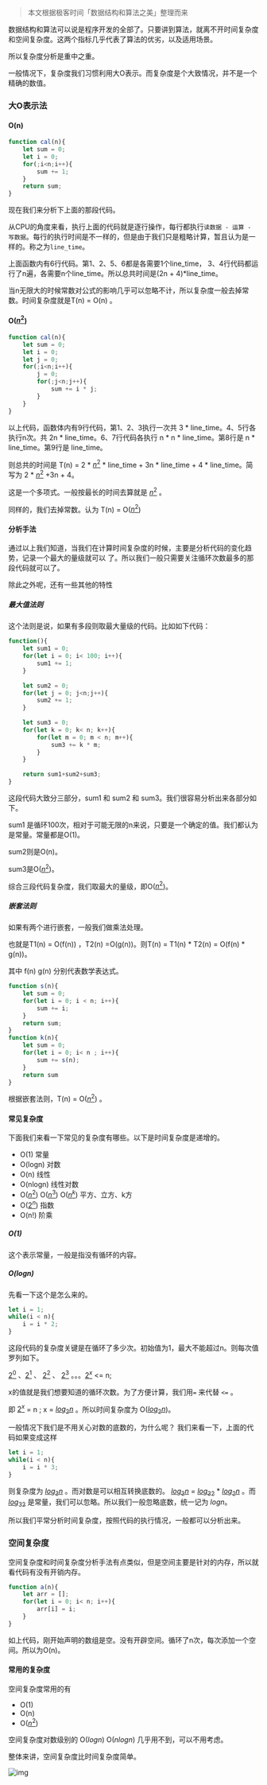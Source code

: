 
> 本文根据极客时间「数据结构和算法之美」整理而来

数据结构和算法可以说是程序开发的全部了。只要讲到算法，就离不开时间复杂度和空间复杂度。这两个指标几乎代表了算法的优劣，以及适用场景。

所以复杂度分析是重中之重。

一般情况下，复杂度我们习惯利用大O表示。而复杂度是个大致情况，并不是一个精确的数值。

### 大O表示法

#### O(n)

```javascript
function cal(n){
	let sum = 0;
    let i = 0;
    for(;i<n;i++){
        sum += 1;
    }
    return sum;
}
```



现在我们来分析下上面的那段代码。

从CPU的角度来看，执行上面的代码就是逐行操作，每行都执行`读数据 - 运算 - 写数据`。每行的执行时间是不一样的，但是由于我们只是粗略计算，暂且认为是一样的。称之为`line_time`。



上面函数内有6行代码。第1、2、5、6都是各需要1个line_time， 3、4行代码都运行了n遍，各需要n个line_time。所以总共时间是(2n + 4)*line_time。

当n无限大的时候常数对公式的影响几乎可以忽略不计，所以复杂度一般去掉常数。时间复杂度就是T(n) = O(n) 。



#### O([$n^2$](http://latex.codecogs.com/gif.latex?n%5E%7B2%7D)) 

```javascript
function cal(n){
    let sum = 0;
    let i = 0;
    let j = 0;
    for(;i<n;i++){
        j = 0;
        for(;j<n;j++){
            sum += i * j;
        }
    }
}
```

以上代码，函数体内有9行代码，第1、2、3执行一次共 3 * line_time。4、5行各执行n次。共 2n * line_time。6、7行代码各执行 n * n * line_time。第8行是 n * line_time。第9行是 line_time。

则总共的时间是 T(n) = 2 * [$n^2$](http://latex.codecogs.com/gif.latex?n%5E%7B2%7D) * line_time + 3n * line_time + 4 * line_time。简写为 2 * [$n^2$](http://latex.codecogs.com/gif.latex?n%5E%7B2%7D) +3n + 4。

这是一个多项式。一般按最长的时间去算就是 [$n^2$](http://latex.codecogs.com/gif.latex?n%5E%7B2%7D) 。

同样的，我们去掉常数。认为 T(n) = O([$n^2$](http://latex.codecogs.com/gif.latex?n%5E%7B2%7D))



#### 分析手法

通过以上我们知道，当我们在计算时间复杂度的时候，主要是分析代码的变化趋势，记录一个最大的量级就可以 了。所以我们一般只需要关注循环次数最多的那段代码就可以了。

除此之外呢，还有一些其他的特性

##### 最大值法则

这个法则是说，如果有多段则取最大量级的代码。比如如下代码：

```javascript
function(){
	let sum1 = 0;
    for(let i = 0; i< 100; i++){
        sum1 += 1;
    }
    
    let sum2 = 0;
    for(let j = 0; j<n;j++){
        sum2 += 1;
    }
    
    let sum3 = 0;
    for(let k = 0; k< n; k++){
        for(let m = 0; m < n; m++){
            sum3 += k * m;
        }
    }
    
    return sum1+sum2+sum3;
}
```



这段代码大致分三部分，sum1 和 sum2 和 sum3。我们很容易分析出来各部分如下。

sum1 是循环100次，相对于可能无限的n来说，只要是一个确定的值。我们都认为是常量。常量都是O(1)。

sum2则是O(n)。

sum3是O([$n^2$](http://latex.codecogs.com/gif.latex?n%5E%7B2%7D))。

综合三段代码复杂度，我们取最大的量级，即O([$n^2$](http://latex.codecogs.com/gif.latex?n%5E%7B2%7D))。



##### 嵌套法则

如果有两个进行嵌套，一般我们做乘法处理。

也就是T1(n) = O(f(n))  ，T2(n) =O(g(n))。则T(n) = T1(n) * T2(n) = O(f(n) * g(n))。

其中 f(n) g(n) 分别代表数学表达式。

```javascript
function s(n){
    let sum = 0;
    for(let i = 0; i < n; i++){
        sum += i;
    }
    return sum;
}
function k(n){
    let sum = 0;
    for(let i = 0; i< n ; i++){
        sum += s(n);
    }
    return sum
}
```

根据嵌套法则，T(n) = O([$n^2$](http://latex.codecogs.com/gif.latex?n%5E%7B2%7D)) 。



#### 常见复杂度

下面我们来看一下常见的复杂度有哪些。以下是时间复杂度是递增的。

+ O(1) 常量
+ O(logn) 对数
+ O(n) 线性
+ O(nlogn) 线性对数
+ O([$n^2$](http://latex.codecogs.com/gif.latex?n%5E%7B2%7D)) O([$n^3$](http://latex.codecogs.com/gif.latex?n%5E%7B3%7D)) O([$n^k$](http://latex.codecogs.com/gif.latex?n%5E%7Bk%7D))   平方、立方、k方
+ O([$2^n$](http://latex.codecogs.com/gif.latex?2%5E%7Bn%7D)) 指数
+ O(n!) 阶乘



##### O(1)

这个表示常量，一般是指没有循环的内容。

##### O(logn) 

先看一下这个是怎么来的。

```javascript
let i = 1;
while(i < n){
    i = i * 2;
}
```

这段代码的复杂度关键是在循环了多少次。初始值为1，最大不能超过n。则每次值罗列如下。

[$2^0$](http://latex.codecogs.com/gif.latex?2%5E%7B0%7D)  、[$2^1$](http://latex.codecogs.com/gif.latex?2%5E%7B1%7D) 、 [$2^2$](http://latex.codecogs.com/gif.latex?2%5E%7B2%7D) 、 [$2^3$](http://latex.codecogs.com/gif.latex?2%5E%7B3%7D)  。。。[$2^x$](http://latex.codecogs.com/gif.latex?2%5E%7Bx%7D)  <= n;     

x的值就是我们想要知道的循环次数。为了方便计算，我们用`=` 来代替 `<=` 。

即 [$2^x$](http://latex.codecogs.com/gif.latex?2%5E%7Bx%7D) = n ; x = [$log_2n$](http://latex.codecogs.com/gif.latex?log_%7B2%7Dn) 。所以时间复杂度为 O([$log_2n$](http://latex.codecogs.com/gif.latex?log_%7B2%7Dn))。



一般情况下我们是不用关心对数的底数的，为什么呢？ 我们来看一下，上面的代码如果变成这样

```javascript
let i = 1;
while(i < n){
    i = i * 3;
}
```

则复杂度为 [$log_3n$](http://latex.codecogs.com/gif.latex?log_%7B3%7Dn) 。而对数是可以相互转换底数的。 [$log_3n$](http://latex.codecogs.com/gif.latex?log_%7B3%7Dn) = [$log_32$](http://latex.codecogs.com/gif.latex?log_%7B3%7D2) * [$log_2n$](http://latex.codecogs.com/gif.latex?log_%7B2%7Dn) 。而[$log_32$](http://latex.codecogs.com/gif.latex?log_%7B3%7D2) 是常量，我们可以忽略。所以我们一般忽略底数，统一记为 $logn$。



所以我们平常分析时间复杂度，按照代码的执行情况，一般都可以分析出来。



### 空间复杂度

空间复杂度和时间复杂度分析手法有点类似，但是空间主要是针对的内存，所以就看代码有没有开销内存。

```javascript
function a(n){
    let arr = [];
    for(let i = 0; i< n; i++){
        arr[i] = i;
    }
}
```

如上代码，刚开始声明的数组是空。没有开辟空间。循环了n次，每次添加一个空间。所以为O(n)。



#### 常用的复杂度

空间复杂度常用的有

+ O(1)
+ O(n)
+ O([$n^2$](http://latex.codecogs.com/gif.latex?n%5E%7B2%7D))

空间复杂度对数级别的 O($logn$)  O($nlogn$) 几乎用不到，可以不用考虑。 

整体来讲，空间复杂度比时间复杂度简单。

![img](https://static001.geekbang.org/resource/image/49/04/497a3f120b7debee07dc0d03984faf04.jpg)



